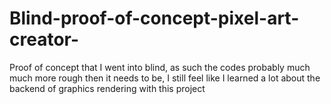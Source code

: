 # Blind-proof-of-concept-pixel-art-creator-

Proof of concept that I went into blind, as such the codes probably much much more rough then it needs to be, I still feel like I learned a lot about the backend of graphics rendering with this project 
